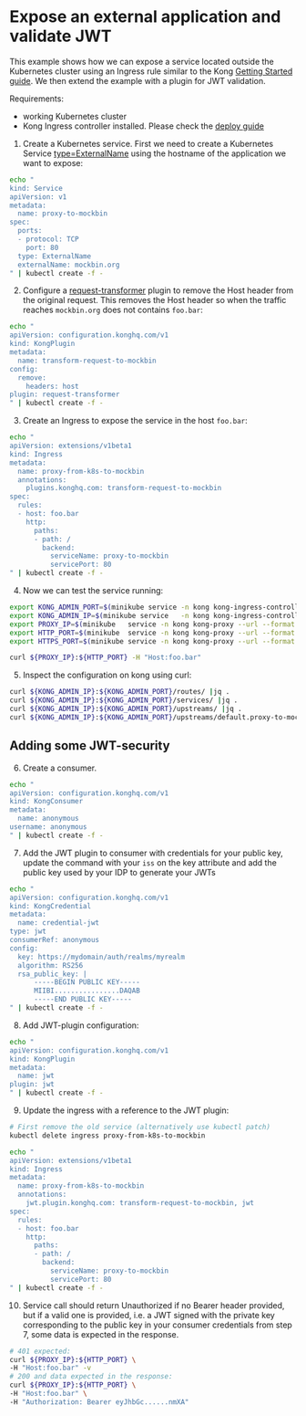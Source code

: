 # Expose an external application and validate JWT

This example shows how we can expose a service located outside the Kubernetes cluster using an Ingress rule similar to the Kong [Getting Started guide](0).
We then extend the example with a plugin for JWT validation.

Requirements:

- working Kubernetes cluster
- Kong Ingress controller installed. Please check the [deploy guide](1)

1. Create a Kubernetes service. First we need to create a Kubernetes Service [type=ExternalName](2) using the hostname of the application we want to expose:

```bash
echo "
kind: Service
apiVersion: v1
metadata:
  name: proxy-to-mockbin
spec:
  ports:
  - protocol: TCP
    port: 80
  type: ExternalName
  externalName: mockbin.org
" | kubectl create -f -
```

2. Configure a [request-transformer](3) plugin to remove the Host header from the original request. This removes the Host header so when the traffic reaches `mockbin.org` does not contains `foo.bar`:

```bash
echo "
apiVersion: configuration.konghq.com/v1
kind: KongPlugin
metadata:
  name: transform-request-to-mockbin
config:
  remove:
    headers: host
plugin: request-transformer
" | kubectl create -f -
```

3. Create an Ingress to expose the service in the host `foo.bar`:

```bash
echo "
apiVersion: extensions/v1beta1
kind: Ingress
metadata:
  name: proxy-from-k8s-to-mockbin
  annotations:
    plugins.konghq.com: transform-request-to-mockbin
spec:
  rules:
  - host: foo.bar
    http:
      paths:
      - path: /
        backend:
          serviceName: proxy-to-mockbin
          servicePort: 80
" | kubectl create -f -
```

4. Now we can test the service running:

```bash
export KONG_ADMIN_PORT=$(minikube service -n kong kong-ingress-controller --url --format "{{ .Port }}")
export KONG_ADMIN_IP=$(minikube service   -n kong kong-ingress-controller --url --format "{{ .IP }}")
export PROXY_IP=$(minikube   service -n kong kong-proxy --url --format "{{ .IP }}" | head -1)
export HTTP_PORT=$(minikube  service -n kong kong-proxy --url --format "{{ .Port }}" | head -1)
export HTTPS_PORT=$(minikube service -n kong kong-proxy --url --format "{{ .Port }}" | tail -1)

curl ${PROXY_IP}:${HTTP_PORT} -H "Host:foo.bar"
```
5. Inspect the configuration on kong using curl:

```bash
curl ${KONG_ADMIN_IP}:${KONG_ADMIN_PORT}/routes/ |jq .
curl ${KONG_ADMIN_IP}:${KONG_ADMIN_PORT}/services/ |jq .
curl ${KONG_ADMIN_IP}:${KONG_ADMIN_PORT}/upstreams/ |jq .
curl ${KONG_ADMIN_IP}:${KONG_ADMIN_PORT}/upstreams/default.proxy-to-mockbin.80/targets |jq .
```

## Adding some JWT-security

6. Create a consumer.
```bash
echo "
apiVersion: configuration.konghq.com/v1
kind: KongConsumer
metadata:
  name: anonymous
username: anonymous
" | kubectl create -f -
```

7. Add the JWT plugin to consumer with credentials for your public key, update the command with your `iss` on the key attribute and add the public key used by your IDP to generate your JWTs
```bash
echo "
apiVersion: configuration.konghq.com/v1
kind: KongCredential
metadata:
  name: credential-jwt
type: jwt
consumerRef: anonymous
config:
  key: https://mydomain/auth/realms/myrealm
  algorithm: RS256
  rsa_public_key: |
      -----BEGIN PUBLIC KEY-----
      MIIBI................DAQAB
      -----END PUBLIC KEY-----
" | kubectl create -f -
```
8. Add JWT-plugin configuration:
```bash
echo "
apiVersion: configuration.konghq.com/v1
kind: KongPlugin
metadata:
  name: jwt
plugin: jwt
" | kubectl create -f -
```
9. Update the ingress with a reference to the JWT plugin:
```bash
# First remove the old service (alternatively use kubectl patch)
kubectl delete ingress proxy-from-k8s-to-mockbin

echo "
apiVersion: extensions/v1beta1
kind: Ingress
metadata:
  name: proxy-from-k8s-to-mockbin
  annotations:
    jwt.plugin.konghq.com: transform-request-to-mockbin, jwt
spec:
  rules:
  - host: foo.bar
    http:
      paths:
      - path: /
        backend:
          serviceName: proxy-to-mockbin
          servicePort: 80
" | kubectl create -f -
```

10. Service call should return Unauthorized if no Bearer header provided, but if a valid one is provided, i.e. a JWT signed with the private key corresponding to the public key in your consumer credentials from step 7, some data is expected in the response.
```bash
# 401 expected:
curl ${PROXY_IP}:${HTTP_PORT} \
-H "Host:foo.bar" -v
# 200 and data expected in the response:
curl ${PROXY_IP}:${HTTP_PORT} \
-H "Host:foo.bar" \
-H "Authorization: Bearer eyJhbGc......nmXA"
```
